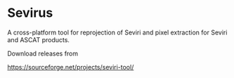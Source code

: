 # Sevirus
A cross-platform tool for reprojection of Seviri and pixel extraction for Seviri and ASCAT products.


Download releases from

https://sourceforge.net/projects/seviri-tool/
